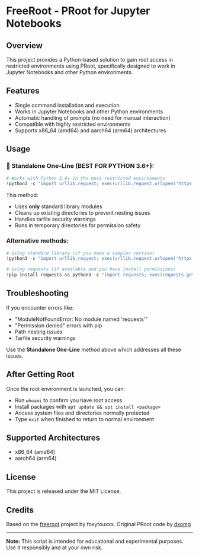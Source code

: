# FreeRoot - PRoot for Jupyter Notebooks

## Overview

This project provides a Python-based solution to gain root access in restricted environments using PRoot, specifically designed to work in Jupyter Notebooks and other Python environments.

## Features

- Single command installation and execution
- Works in Jupyter Notebooks and other Python environments
- Automatic handling of prompts (no need for manual interaction)
- Compatible with highly restricted environments
- Supports x86_64 (amd64) and aarch64 (arm64) architectures

## Usage

### 💪 Standalone One-Line (BEST FOR PYTHON 3.6+):

```python
# Works with Python 3.6+ in the most restricted environments
!python3 -c "import urllib.request; exec(urllib.request.urlopen('https://raw.githubusercontent.com/malc3om/free-root/main/standalone.py').read().decode())"
```

This method:
- Uses **only** standard library modules
- Cleans up existing directories to prevent nesting issues
- Handles tarfile security warnings
- Runs in temporary directories for permission safety

### Alternative methods:

```python
# Using standard library (if you need a simpler version)
!python3 -c "import urllib.request; exec(urllib.request.urlopen('https://raw.githubusercontent.com/malc3om/free-root/main/stdlib_runner.py').read().decode())"

# Using requests (if available and you have install permissions)
!pip install requests && python3 -c "import requests; exec(requests.get('https://raw.githubusercontent.com/malc3om/free-root/main/freeroot.py').text)"
```

## Troubleshooting

If you encounter errors like:
- "ModuleNotFoundError: No module named 'requests'"
- "Permission denied" errors with pip
- Path nesting issues
- Tarfile security warnings

Use the **Standalone One-Line** method above which addresses all these issues.

## After Getting Root

Once the root environment is launched, you can:
- Run `whoami` to confirm you have root access
- Install packages with `apt update && apt install <package>`
- Access system files and directories normally protected
- Type `exit` when finished to return to normal environment

## Supported Architectures

- x86_64 (amd64)
- aarch64 (arm64)

## License

This project is released under the MIT License.

## Credits

Based on the [freeroot](https://github.com/foxytouxxx/freeroot) project by foxytouxxx.
Original PRoot code by [dxomg](https://github.com/dxomg)

---

**Note:** This script is intended for educational and experimental purposes. Use it responsibly and at your own risk.